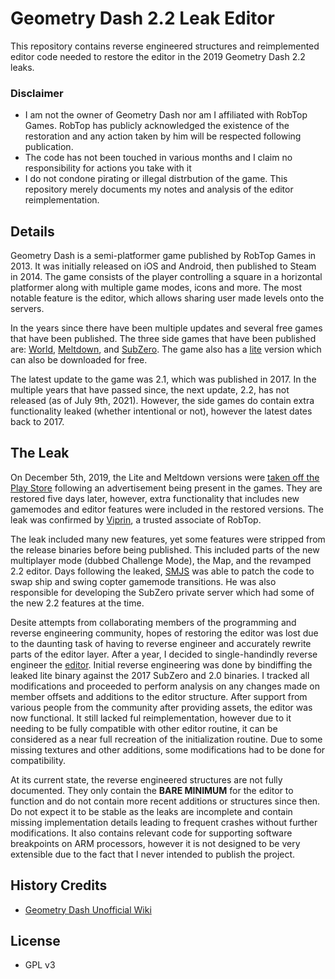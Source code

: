# Geometry Dash 2.2 Leak Editor 
This repository contains reverse engineered structures and reimplemented editor code needed to restore the editor in the 2019 Geometry Dash 2.2 leaks.

### Disclaimer
- I am not the owner of Geometry Dash nor am I affiliated with RobTop Games.  RobTop has publicly acknowledged the existence of the restoration and any action taken by him will be respected following publication.  
- The code has not been touched in various months and I claim no responsibility for actions you take with it
- I do not condone pirating or illegal distrbution of the game.  This repository merely documents my notes and analysis of the editor reimplementation.

## Details
Geometry Dash is a semi-platformer game published by RobTop Games in 2013.  It was initially released on iOS and Android, then published to Steam in 2014.  The game consists of the player controlling a square in a horizontal platformer along with multiple game modes, icons and more.  The most notable feature is the editor, which allows sharing user made levels onto the servers.

In the years since there have been multiple updates and several free games that have been published.  The three side games that have been published are: [World](https://play.google.com/store/apps/details?id=com.robtopx.geometrydashworld&hl=en_US&gl=US), [Meltdown](https://play.google.com/store/apps/details?id=com.robtopx.geometrydashmeltdown&hl=en_US&gl=US), and [SubZero](https://play.google.com/store/apps/details?id=com.robtopx.geometrydashsubzero&hl=en_US&gl=US).  The game also has a [lite](https://play.google.com/store/apps/details?id=com.robtopx.geometryjumplite&hl=en_US&gl=US) version which can also be downloaded for free.

The latest update to the game was 2.1, which was published in 2017.  In the multiple years that have passed since, the next update, 2.2, has not released (as of July 9th, 2021).  However, the side games do contain extra functionality leaked (whether intentional or not), however the latest dates back to 2017.

## The Leak
On December 5th, 2019, the Lite and Meltdown versions were [taken off the Play Store](https://twitter.com/RobTopGames/status/1202556326330675200?s=19) following an advertisement being present in the games.  They are restored five days later, however, extra functionality that includes new gamemodes and editor features were included in the restored versions.  The leak was confirmed by [Viprin](https://twitter.com/vipringd/status/1204878660282601473?s=20), a trusted associate of RobTop.  

The leak included many new features, yet some features were stripped from the release binaries before being published.  This included parts of the new multiplayer mode (dubbed Challenge Mode), the Map, and the revamped 2.2 editor.  Days following the leaked, [SMJS](https://www.youtube.com/channel/UClXb1w9vSL3Z0V-mUbudOnw) was able to patch the code to swap ship and swing copter gamemode transitions.  He was also responsible for developing the SubZero private server which had some of the new 2.2 features at the time.  

Desite attempts from collaborating members of the programming and reverse engineering community, hopes of restoring the editor was lost due to the daunting task of having to reverse engineer and accurately rewrite parts of the editor layer.  After a year, I decided to single-handindly reverse engineer the [editor](https://www.youtube.com/watch?v=JzAEiaySqTM).  Initial reverse engineering was done by bindiffing the leaked lite binary against the 2017 SubZero and 2.0 binaries.  I tracked all modifications and proceeded to perform analysis on any changes made on member offsets and additions to the editor structure.  After support from various people from the community after providing assets, the editor was now functional.  It still lacked ful reimplementation, however due to it needing to be fully compatible with other editor routine, it can be considered as a near full recreation of the initialization routine.  Due to some missing textures and other additions, some modifications had to be done for compatibility.

At its current state, the reverse engineered structures are not fully documented.  They only contain the __BARE MINIMUM__ for the editor to function and do not contain more recent additions or structures since then.  Do not expect it to be stable as the leaks are incomplete and contain missing implementation details leading to frequent crashes without further modifications.  It also contains relevant code for supporting software breakpoints on ARM processors, however it is not designed to be very extensible due to the fact that I never intended to publish the project. 

## History Credits
- [Geometry Dash Unofficial Wiki](https://geometry-dash.fandom.com/wiki/Update_2.2)

## License
- GPL v3

